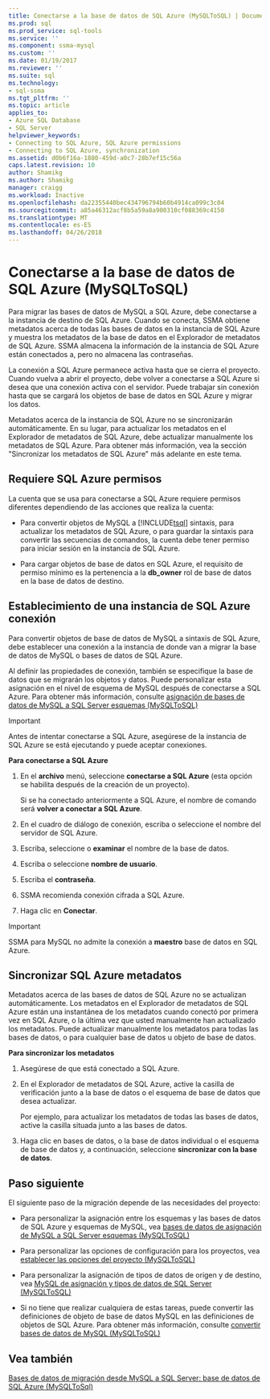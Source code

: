 ```yaml
---
title: Conectarse a la base de datos de SQL Azure (MySQLToSQL) | Documentos de Microsoft
ms.prod: sql
ms.prod_service: sql-tools
ms.service: ''
ms.component: ssma-mysql
ms.custom: ''
ms.date: 01/19/2017
ms.reviewer: ''
ms.suite: sql
ms.technology:
- sql-ssma
ms.tgt_pltfrm: ''
ms.topic: article
applies_to:
- Azure SQL Database
- SQL Server
helpviewer_keywords:
- Connecting to SQL Azure, SQL Azure permissions
- Connecting to SQL Azure, synchronization
ms.assetid: d0b6f16a-1880-459d-a0c7-28b7ef15c56a
caps.latest.revision: 10
author: Shamikg
ms.author: Shamikg
manager: craigg
ms.workload: Inactive
ms.openlocfilehash: da22355440bec434796794b60b4914ca099c3c04
ms.sourcegitcommit: a85a46312acf8b5a59a8a900310cf088369c4150
ms.translationtype: MT
ms.contentlocale: es-ES
ms.lasthandoff: 04/26/2018
---
```

# <a name="connecting-to-azure-sql-db-mysqltosql"></a>Conectarse a la base de datos de SQL Azure (MySQLToSQL)
Para migrar las bases de datos de MySQL a SQL Azure, debe conectarse a la instancia de destino de SQL Azure. Cuando se conecta, SSMA obtiene metadatos acerca de todas las bases de datos en la instancia de SQL Azure y muestra los metadatos de la base de datos en el Explorador de metadatos de SQL Azure. SSMA almacena la información de la instancia de SQL Azure están conectados a, pero no almacena las contraseñas.  
  
La conexión a SQL Azure permanece activa hasta que se cierra el proyecto. Cuando vuelva a abrir el proyecto, debe volver a conectarse a SQL Azure si desea que una conexión activa con el servidor. Puede trabajar sin conexión hasta que se cargará los objetos de base de datos en SQL Azure y migrar los datos.  
  
Metadatos acerca de la instancia de SQL Azure no se sincronizarán automáticamente. En su lugar, para actualizar los metadatos en el Explorador de metadatos de SQL Azure, debe actualizar manualmente los metadatos de SQL Azure. Para obtener más información, vea la sección "Sincronizar los metadatos de SQL Azure" más adelante en este tema.  
  
## <a name="required-sql-azure-permissions"></a>Requiere SQL Azure permisos  
La cuenta que se usa para conectarse a SQL Azure requiere permisos diferentes dependiendo de las acciones que realiza la cuenta:  
  
-   Para convertir objetos de MySQL a [!INCLUDE[tsql](../../includes/tsql_md.md)] sintaxis, para actualizar los metadatos de SQL Azure, o para guardar la sintaxis para convertir las secuencias de comandos, la cuenta debe tener permiso para iniciar sesión en la instancia de SQL Azure.  
  
-   Para cargar objetos de base de datos en SQL Azure, el requisito de permiso mínimo es la pertenencia a la **db_owner** rol de base de datos en la base de datos de destino.  
  
## <a name="establishing-a-sql-azure-connection"></a>Establecimiento de una instancia de SQL Azure conexión  
Para convertir objetos de base de datos de MySQL a sintaxis de SQL Azure, debe establecer una conexión a la instancia de donde van a migrar la base de datos de MySQL o bases de datos de SQL Azure.  
  
Al definir las propiedades de conexión, también se especifique la base de datos que se migrarán los objetos y datos. Puede personalizar esta asignación en el nivel de esquema de MySQL después de conectarse a SQL Azure. Para obtener más información, consulte [asignación de bases de datos de MySQL a SQL Server esquemas &#40;MySQLToSQL&#41;](../../ssma/mysql/mapping-mysql-databases-to-sql-server-schemas-mysqltosql.md)  
  
> [!IMPORTANT]  
> Antes de intentar conectarse a SQL Azure, asegúrese de la instancia de SQL Azure se está ejecutando y puede aceptar conexiones.  
  
**Para conectarse a SQL Azure**  
  
1.  En el **archivo** menú, seleccione **conectarse a SQL Azure** (esta opción se habilita después de la creación de un proyecto).  
  
    Si se ha conectado anteriormente a SQL Azure, el nombre de comando será **volver a conectar a SQL Azure**.  
  
2.  En el cuadro de diálogo de conexión, escriba o seleccione el nombre del servidor de SQL Azure.  
  
3.  Escriba, seleccione o **examinar** el nombre de la base de datos.  
  
4.  Escriba o seleccione **nombre de usuario**.  
  
5.  Escriba el **contraseña**.  
  
6.  SSMA recomienda conexión cifrada a SQL Azure.  
  
7.  Haga clic en **Conectar**.  
  
> [!IMPORTANT]  
> SSMA para MySQL no admite la conexión a **maestro** base de datos en SQL Azure.  
  
## <a name="synchronizing-sql-azure-metadata"></a>Sincronizar SQL Azure metadatos  
Metadatos acerca de las bases de datos de SQL Azure no se actualizan automáticamente. Los metadatos en el Explorador de metadatos de SQL Azure están una instantánea de los metadatos cuando conectó por primera vez en SQL Azure, o la última vez que usted manualmente han actualizado los metadatos. Puede actualizar manualmente los metadatos para todas las bases de datos, o para cualquier base de datos u objeto de base de datos.  
  
**Para sincronizar los metadatos**  
  
1.  Asegúrese de que está conectado a SQL Azure.  
  
2.  En el Explorador de metadatos de SQL Azure, active la casilla de verificación junto a la base de datos o el esquema de base de datos que desea actualizar.  
  
    Por ejemplo, para actualizar los metadatos de todas las bases de datos, active la casilla situada junto a las bases de datos.  
  
3.  Haga clic en bases de datos, o la base de datos individual o el esquema de base de datos y, a continuación, seleccione **sincronizar con la base de datos**.  
  
## <a name="next-step"></a>Paso siguiente  
El siguiente paso de la migración depende de las necesidades del proyecto:  
  
-   Para personalizar la asignación entre los esquemas y las bases de datos de SQL Azure y esquemas de MySQL, vea [bases de datos de asignación de MySQL a SQL Server esquemas &#40;MySQLToSQL&#41;](../../ssma/mysql/mapping-mysql-databases-to-sql-server-schemas-mysqltosql.md)  
  
-   Para personalizar las opciones de configuración para los proyectos, vea [establecer las opciones del proyecto &#40;MySQLToSQL&#41;](../../ssma/mysql/setting-project-options-mysqltosql.md)  
  
-   Para personalizar la asignación de tipos de datos de origen y de destino, vea [MySQL de asignación y tipos de datos de SQL Server &#40;MySQLToSQL&#41;](../../ssma/mysql/mapping-mysql-and-sql-server-data-types-mysqltosql.md)  
  
-   Si no tiene que realizar cualquiera de estas tareas, puede convertir las definiciones de objeto de base de datos MySQL en las definiciones de objetos de SQL Azure. Para obtener más información, consulte [convertir bases de datos de MySQL &#40;MySQLToSQL&#41;](../../ssma/mysql/converting-mysql-databases-mysqltosql.md)  
  
## <a name="see-also"></a>Vea también  
[Bases de datos de migración desde MySQL a SQL Server: base de datos de SQL Azure &#40;MySQLToSql&#41;](../../ssma/mysql/migrating-mysql-databases-to-sql-server-azure-sql-db-mysqltosql.md)  
  
